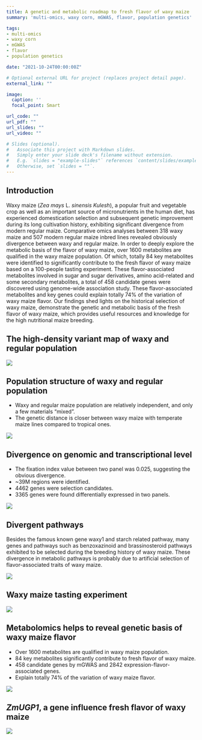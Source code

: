 ```yaml
---
title: A genetic and metabolic roadmap to fresh flavor of waxy maize
summary: 'multi-omics, waxy corn, mGWAS, flavor, population genetics'

tags:
- multi-omics
- waxy corn
- mGWAS
- flavor
- population genetics

date: "2021-10-24T00:00:00Z"

# Optional external URL for project (replaces project detail page).
external_link: ""

image:
  caption: ''
  focal_point: Smart

url_code: ""
url_pdf: ""
url_slides: ""
url_video: ""

# Slides (optional).
#   Associate this project with Markdown slides.
#   Simply enter your slide deck's filename without extension.
#   E.g. `slides = "example-slides"` references `content/slides/example-slides.md`.
#   Otherwise, set `slides = ""`.
---
```


## Introduction

Waxy maize (*Zea mays* L. *sinensis Kulesh*), a popular fruit and vegetable crop as well as an important source of micronutrients 
in the human diet, has experienced domestication selection and subsequent genetic improvement during its long cultivation 
history, exhibiting significant divergence from modern regular maize. Comparative omics analyses between 318 waxy maize and 
507 modern regular maize inbred lines revealed obviously divergence between waxy and regular maize. In order to deeply explore 
the metabolic basis of the flavor of waxy maize, over 1600 metabolites are qualified in the waxy maize population. Of which, 
totally 84 key metabolites were identified to significantly contribute to the fresh flavor of waxy maize based on a 100-people 
tasting experiment. These flavor-associated metabolites involved in sugar and sugar derivatives, amino acid-related and some 
secondary metabolites, a total of 458 candidate genes were discovered using genome-wide association study. These flavor-associated 
metabolites and key genes could explain totally 74% of the variation of waxy maize flavor. Our findings shed lights on the historical 
selection of waxy maize, demonstrate the genetic and metabolic basis of the fresh flavor of waxy maize, which provides useful resources 
and knowledge for the high nutritional maize breeding.

## The high-density variant map of waxy and regular population

![](/img/project/waxy_01.png)

## Population structure of waxy and regular population

* Waxy and regular maize population are relatively independent, and only a few materials “mixed”.
* The genetic distance is closer between waxy maize with temperate maize lines compared to tropical ones.

![](/img/project/waxy_02.png)

## Divergence on genomic and transcriptional level

* The fixation index value between two panel was 0.025, suggesting the obvious divergence.
* ~39M regions were identified.
* 4462 genes were selection candidates.
* 3365 genes were found differentially expressed in two panels.

![](/img/project/waxy_03.png)

## Divergent pathways

Besides the famous known gene waxy1 and starch related pathway, many genes and pathways such as benzoxazinoid and brassinosteroid pathways exhibited to be selected during the breeding history of waxy maize. These divergence in metabolic pathways is probably due to artificial selection of flavor-associated traits of waxy maize. 

![](/img/project/waxy_04.png)

## Waxy maize tasting experiment

![](/img/project/waxy_05.png)

## Metabolomics helps to reveal genetic basis of waxy maize flavor

* Over 1600 metabolites are qualified in  waxy maize population.
* 84 key metabolites significantly contribute to fresh flavor of waxy maize.
* 458 candidate genes by mGWAS and 2842 expression-flavor-associated genes.
* Explain totally 74% of the variation of waxy maize flavor.

![](/img/project/waxy_06.png)

## *ZmUGP1*, a gene influence fresh flavor of waxy maize

![](/img/project/waxy_07.png)


